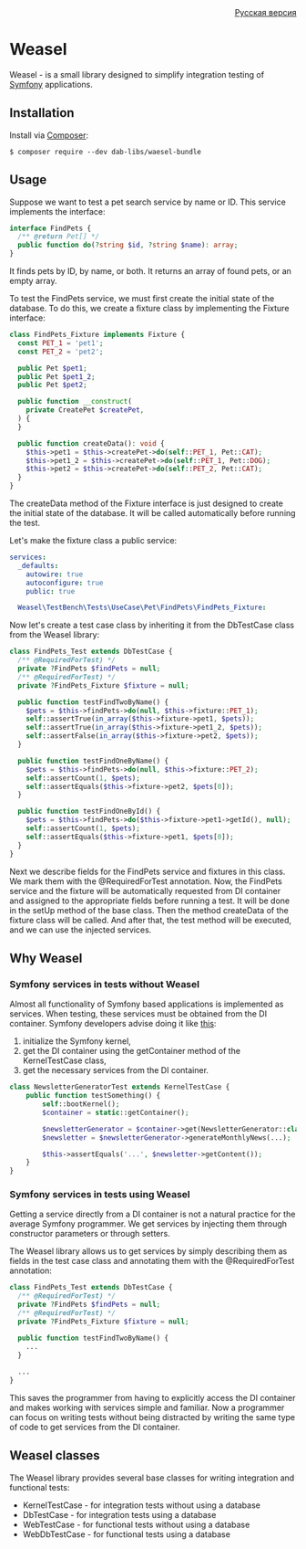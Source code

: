 <div align="right"><a href="README_ru.md">Русская версия</a></div>

# Weasel

Weasel - is a small library designed to simplify integration testing of [Symfony](https://symfony.com/) applications.

## Installation

Install via [Composer](https://getcomposer.org/):

```shell
$ composer require --dev dab-libs/waesel-bundle
```

## Usage

Suppose we want to test a pet search service by name or ID. This service implements the interface:

```php
interface FindPets {
  /** @return Pet[] */
  public function do(?string $id, ?string $name): array;
}
```

It finds pets by ID, by name, or both. It returns an array of found pets, or an empty array.

To test the FindPets service, we must first create the initial state of the database. To do this, we create a fixture
class by implementing the Fixture interface:

```php
class FindPets_Fixture implements Fixture {
  const PET_1 = 'pet1';
  const PET_2 = 'pet2';

  public Pet $pet1;
  public Pet $pet1_2;
  public Pet $pet2;

  public function __construct(
    private CreatePet $createPet,
  ) {
  }

  public function createData(): void {
    $this->pet1 = $this->createPet->do(self::PET_1, Pet::CAT);
    $this->pet1_2 = $this->createPet->do(self::PET_1, Pet::DOG);
    $this->pet2 = $this->createPet->do(self::PET_2, Pet::CAT);
  }
}
```

The createData method of the Fixture interface is just designed to create the initial state of the database. It will be
called automatically before running the test.

Let's make the fixture class a public service:

```yaml
services:
  _defaults:
    autowire: true
    autoconfigure: true
    public: true

  Weasel\TestBench\Tests\UseCase\Pet\FindPets\FindPets_Fixture:
```

Now let's create a test case class by inheriting it from the DbTestCase class from the Weasel library:

```php
class FindPets_Test extends DbTestCase {
  /** @RequiredForTest) */
  private ?FindPets $findPets = null;
  /** @RequiredForTest) */
  private ?FindPets_Fixture $fixture = null;

  public function testFindTwoByName() {
    $pets = $this->findPets->do(null, $this->fixture::PET_1);
    self::assertTrue(in_array($this->fixture->pet1, $pets));
    self::assertTrue(in_array($this->fixture->pet1_2, $pets));
    self::assertFalse(in_array($this->fixture->pet2, $pets));
  }

  public function testFindOneByName() {
    $pets = $this->findPets->do(null, $this->fixture::PET_2);
    self::assertCount(1, $pets);
    self::assertEquals($this->fixture->pet2, $pets[0]);
  }

  public function testFindOneById() {
    $pets = $this->findPets->do($this->fixture->pet1->getId(), null);
    self::assertCount(1, $pets);
    self::assertEquals($this->fixture->pet1, $pets[0]);
  }
}
```

Next we describe fields for the FindPets service and fixtures in this class. We mark them with the @RequiredForTest
annotation. Now, the FindPets service and the fixture will be automatically requested from DI container and assigned to
the appropriate fields before running a test. It will be done in the setUp method of the base class. Then the method
createData of the fixture class will be called. And after that, the test method will be executed, and we can use the
injected services.

## Why Weasel

### Symfony services in tests without Weasel

Almost all functionality of Symfony based applications is implemented as services. When testing, these services must be
obtained from the DI container. Symfony developers advise doing it
like [this](https://symfony.com/doc/current/testing.html#integration-tests):

1. initialize the Symfony kernel,
2. get the DI container using the getContainer method of the KernelTestCase class,
3. get the necessary services from the DI container.

```php 
class NewsletterGeneratorTest extends KernelTestCase {
    public function testSomething() {
        self::bootKernel();
        $container = static::getContainer();

        $newsletterGenerator = $container->get(NewsletterGenerator::class);
        $newsletter = $newsletterGenerator->generateMonthlyNews(...);

        $this->assertEquals('...', $newsletter->getContent());
    }
}
```

### Symfony services in tests using Weasel

Getting a service directly from a DI container is not a natural practice for the average Symfony programmer. We get
services by injecting them through constructor parameters or through setters.

The Weasel library allows us to get services by simply describing them as fields in the test case class and annotating
them with the @RequiredForTest annotation:

```php
class FindPets_Test extends DbTestCase {
  /** @RequiredForTest) */
  private ?FindPets $findPets = null;
  /** @RequiredForTest) */
  private ?FindPets_Fixture $fixture = null;

  public function testFindTwoByName() {
    ...
  }
  
  ...
}
```

This saves the programmer from having to explicitly access the DI container and makes working with services simple and
familiar. Now a programmer can focus on writing tests without being distracted by writing the same type of code to get
services from the DI container.

## Weasel classes

The Weasel library provides several base classes for writing integration and functional tests:

* KernelTestCase - for integration tests without using a database
* DbTestCase - for integration tests using a database
* WebTestCase - for functional tests without using a database
* WebDbTestCase - for functional tests using a database
